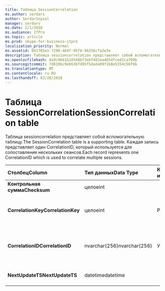 ```yaml
---
title: Таблица SessionCorrelation
ms.author: serdars
author: SerdarSoysal
manager: serdars
ms.date: 2/1/2018
ms.audience: ITPro
ms.topic: article
ms.prod: skype-for-business-itpro
localization_priority: Normal
ms.assetid: 041705e1-7290-464f-95f8-96256cfa2e3e
description: Таблица sessioncorrelation представляет собой вспомогательную таблицу. Каждая запись представляет один CorrelationID, который используется для сопоставления нескольких сеансов.
ms.openlocfilehash: 8a9c9661b10548bf3ebf402aa4654fced2ca709b
ms.sourcegitcommit: 7d819bc9eb63bfd85f5dada09f1b8e5354c56f6b
ms.translationtype: MT
ms.contentlocale: ru-RU
ms.lasthandoff: 03/28/2018
---
```

# <a name="sessioncorrelation-table"></a><span data-ttu-id="09ee5-104">Таблица SessionCorrelation</span><span class="sxs-lookup"><span data-stu-id="09ee5-104">SessionCorrelation table</span></span>
 
<span data-ttu-id="09ee5-105">Таблица sessioncorrelation представляет собой вспомогательную таблицу.</span><span class="sxs-lookup"><span data-stu-id="09ee5-105">The SessionCorrelation table is a supporting table.</span></span> <span data-ttu-id="09ee5-106">Каждая запись представляет один CorrelationID, который используется для сопоставления нескольких сеансов.</span><span class="sxs-lookup"><span data-stu-id="09ee5-106">Each record represents one CorrelationID which is used to correlate multiple sessions.</span></span> 
  
|<span data-ttu-id="09ee5-107">**Столбец**</span><span class="sxs-lookup"><span data-stu-id="09ee5-107">**Column**</span></span>|<span data-ttu-id="09ee5-108">**Тип данных**</span><span class="sxs-lookup"><span data-stu-id="09ee5-108">**Data Type**</span></span>|<span data-ttu-id="09ee5-109">**Ключ или индекс**</span><span class="sxs-lookup"><span data-stu-id="09ee5-109">**Key/Index**</span></span>|<span data-ttu-id="09ee5-110">**Сведения**</span><span class="sxs-lookup"><span data-stu-id="09ee5-110">**Details**</span></span>|
|:-----|:-----|:-----|:-----|
|<span data-ttu-id="09ee5-111">**Контрольная сумма**</span><span class="sxs-lookup"><span data-stu-id="09ee5-111">**Checksum**</span></span> <br/> |<span data-ttu-id="09ee5-112">целое</span><span class="sxs-lookup"><span data-stu-id="09ee5-112">int</span></span>  <br/> |||
|<span data-ttu-id="09ee5-113">**CorrelationKey**</span><span class="sxs-lookup"><span data-stu-id="09ee5-113">**CorrelationKey**</span></span> <br/> |<span data-ttu-id="09ee5-114">целое</span><span class="sxs-lookup"><span data-stu-id="09ee5-114">int</span></span>  <br/> |<span data-ttu-id="09ee5-115">Primary</span><span class="sxs-lookup"><span data-stu-id="09ee5-115">Primary</span></span>  <br/> |<span data-ttu-id="09ee5-116">Уникальный номер, идентифицирующий этот / видеоконференций.</span><span class="sxs-lookup"><span data-stu-id="09ee5-116">Unique number identifying this A/V Conferencing Server.</span></span>  <br/> |
|<span data-ttu-id="09ee5-117">**CorrelationID**</span><span class="sxs-lookup"><span data-stu-id="09ee5-117">**CorrelationID**</span></span> <br/> |<span data-ttu-id="09ee5-118">nvarchar(256)</span><span class="sxs-lookup"><span data-stu-id="09ee5-118">nvarchar(256)</span></span>  <br/> |<span data-ttu-id="09ee5-119">Уникальный</span><span class="sxs-lookup"><span data-stu-id="09ee5-119">Unique</span></span>  <br/> |<span data-ttu-id="09ee5-120">Сопоставленным сеансам будет иметь тот же идентификатор корреляции.</span><span class="sxs-lookup"><span data-stu-id="09ee5-120">Sessions that are correlated will have the same correlation ID.</span></span>  <br/> |
|<span data-ttu-id="09ee5-121">**NextUpdateTS**</span><span class="sxs-lookup"><span data-stu-id="09ee5-121">**NextUpdateTS**</span></span> <br/> |<span data-ttu-id="09ee5-122">datetime</span><span class="sxs-lookup"><span data-stu-id="09ee5-122">datetime</span></span>  <br/> | <br/> |<span data-ttu-id="09ee5-123">Только для внутреннего использования.</span><span class="sxs-lookup"><span data-stu-id="09ee5-123">For internal use only.</span></span>  <br/> |
   

